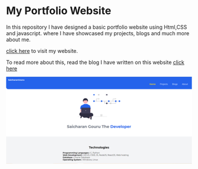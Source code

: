 # My Portfolio Website


In this repository I have designed a basic portfolio website using Html,CSS and javascript. where I have showcased my projects, blogs and much more about me.

[click here](https://saicharangouru.netlify.app) to visit my website. 

To read more about this, read the blog I have written on this website [click here](https://dev.to/saicharangouru/my-own-portfolio-website-my-first-blog-5an0)

![screeenshot](images/screenshot.PNG)


